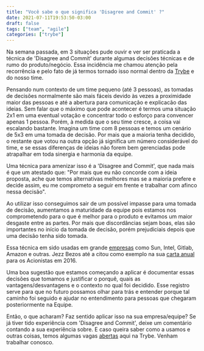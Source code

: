 ```yaml
---
title: "Você sabe o que significa 'Disagree and Commit' ?"
date: 2021-07-11T19:53:50-03:00
draft: false
tags: ["team", "agile"]
categories: ["trybe"]
---
```


Na semana passada, em 3 situações pude ouvir e ver ser praticada a técnica de 'Disagree and Commit' durante algumas decisões técnicas e de rumo do produto/negócio. Essa incidência me chamou atenção pela recorrência e pelo fato de já termos tornado isso normal dentro da [Trybe](https://betrybe.com) e do nosso time.

Pensando num contexto de um time pequeno (até 3 pessoas), as tomadas de decisões normalmente são mais fáceis devido às vezes a proximidade maior das pessoas e até a abertura para comunicação e explicacão das ideias. Sem falar que o máximo que pode acontecer é termos uma situação 2x1 em uma eventual votação e concentrar todo o esforço para convencer apenas 1 pessoa. Porém, à medida que o seu time cresce, a coisa vai escalando bastante. Imagina um time com 8 pessoas e temos um cenário de 5x3 em uma tomada de decisão. Por mais que a maioria tenha decidido, o restante que votou na outra opção já significa um número considerável do time, e se essas diferenças de ideias não forem bem gerenciadas pode atrapalhar em toda sinergia e harmonia da equipe.

Uma técnica para amenizar isso é a 'Disagree and Commit', que nada mais é que um atestado que: "Por mais que eu não concorde com a ideia proposta, ache que temos alternativas melhores mas se a maioria prefere e decide assim, eu me comprometo a seguir em frente e trabalhar com afinco nessa decisão".

Ao utilizar isso conseguimos sair de um possível impasse para uma tomada de decisão, aumentamos a maturidade da equipe pois estamos nos comprometendo para o que é melhor para o produto e evitamos um maior desgaste entre as partes. Por mais que discordâncias sejam boas, elas são importantes no início da tomada de decisão, porém prejudiciais depois que uma decisão tenha sido tomada.

Essa técnica em sido usadas em grande [empresas](https://en.wikipedia.org/wiki/Disagree_and_commit#Organizations_that_have_used_the_principle) como Sun, Intel, Gitlab, Amazon e outras. Jezz Bezos até a citou como exemplo na sua [carta anual](https://www.inc.com/jeff-haden/jeff-bezos-uses-disagree-commit-rule-to-overcome-an-uncomfortable-truth-about-teamwork.html) para os Acionistas em 2016.

Uma boa sugestão que estamos começando a aplicar é documentar essas decisões que tomamos e justificar o porquê, quais as vantagens/desvantagens e o contexto no qual foi decidido. Esse registro serve para que no futuro possamos olhar para trás e entender porque tal caminho foi seguido e ajudar no entendimento para pessoas que chegaram posteriormente na Equipe.

Então, o que acharam? Faz sentido aplicar isso na sua empresa/equipe? Se já tiver tido experiência com 'Disagree and Commit', deixe um comentário contando a sua experiência sobre. E caso queira saber como a usamos e outras coisas, temos algumas vagas [abertas](https://trybe.gupy.io/) aqui na Trybe. Venham trabalhar conosco.



